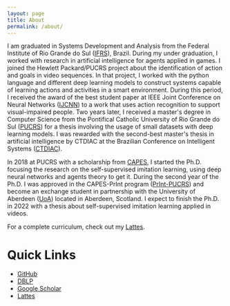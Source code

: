 ```yaml
---
layout: page
title: About
permalink: /about/
---
```

I am graduated in Systems Development and Analysis from the Federal Institute of Rio Grande do Sul ([IFRS](https://ifrs.edu.br/canoas/)), Brazil. During my under graduation, I worked with research in artificial intelligence for agents applied in games. I joined the Hewlett Packard/PUCRS project about the identification of action and goals in video sequences. In that project, I worked with the python language and different deep learning models to construct systems capable of learning actions and activities in a smart environment. During this period, I received the award of the best student paper at IEEE Joint Conference on Neural Networks ([IJCNN](https://www.ijcnn.org/)) to a work that uses action recognition to support visual-impaired people. Two years later, I received a master's degree in Computer Science from the Pontifical Catholic University of Rio Grande do Sul ([PUCRS](http://www.pucrs.br/)) for a thesis involving the usage of small datasets with deep learning models. I was rewarded with the second-best master's thesis in artificial intelligence by CTDIAC at the Brazilian Conference on Intelligent Systems ([CTDIAC](https://bracis2018.mybluemix.net/CTDIAC.html)).

In 2018 at PUCRS with a scholarship from [CAPES](http://www.capes.gov.br/), I started the Ph.D. focusing the research on the self-supervised imitation learning, using deep neural networks and agents theory to get it. During the second year of the Ph.D. I was approved in the CAPES-PrInt program ([PrInt-PUCRS](http://www.pucrs.br/print/)) and become an exchange student in partnership with the University of Aberdeen ([UoA](https://www.abdn.ac.uk/)) located in Aberdeen, Scotland.
I expect to finish the Ph.D. in 2022 with a thesis about self-supervised imitation learning applied in videos.

For a complete curriculum, check out my [Lattes](http://lattes.cnpq.br/6307746290114554). <!--For a brief description, check out my [CV](data/cv.pdf)-->


Quick Links
======
- [GitHub](https://github.com/jrzmnt)
- [DBLP](http://dblp.uni-trier.de/pers/hd/m/Monteiro:Juarez)
- [Google Scholar](https://scholar.google.com.br/citations?user=LVhKmIIAAAAJ&hl=pt-BR)
- [Lattes](http://lattes.cnpq.br/6307746290114554)